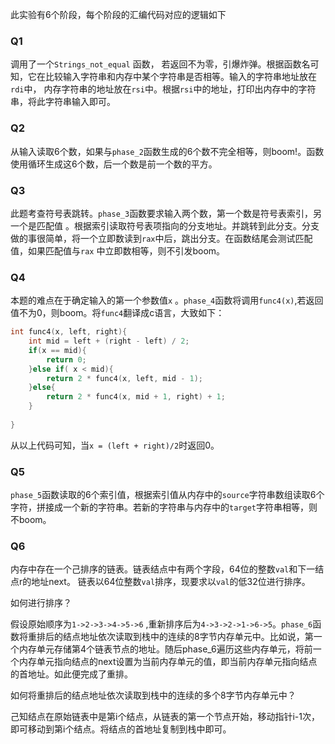 此实验有6个阶段，每个阶段的汇编代码对应的逻辑如下

### Q1

调用了一个`Strings_not_equal` 函数， 若返回不为零，引爆炸弹。根据函数名可知，它在比较输入字符串和内存中某个字符串是否相等。输入的字符串地址放在`rdi`中， 内存字符串的地址放在`rsi`中。根据`rsi`中的地址，打印出内存中的字符串，将此字符串输入即可。

### Q2

从输入读取6个数，如果与`phase_2`函数生成的6个数不完全相等，则boom!。函数使用循环生成这6个数，后一个数是前一个数的平方。

### Q3

此题考查符号表跳转。`phase_3`函数要求输入两个数，第一个数是符号表索引，另一个是匹配值 。根据索引读取符号表项指向的分支地址。并跳转到此分支。分支做的事很简单，将一个立即数读到`rax`中后，跳出分支。在函数结尾会测试匹配值，如果匹配值与`rax` 中立即数相等，则不引发boom。

### Q4

本题的难点在于确定输入的第一个参数值`x` 。`phase_4`函数将调用`func4(x)`,若返回值不为0，则boom。将`func4`翻译成c语言，大致如下：

```c
int func4(x, left, right){
    int mid = left + (right - left) / 2;
    if(x == mid){
        return 0;
    }else if( x < mid){
        return 2 * func4(x, left, mid - 1);
    }else{
        return 2 * func4(x, mid + 1, right) + 1;
    }
    
}
```

从以上代码可知，当`x = (left + right)/2`时返回0。

###  Q5

`phase_5`函数读取的6个索引值，根据索引值从内存中的`source`字符串数组读取6个字符，拼接成一个新的字符串。若新的字符串与内存中的`target`字符串相等，则不boom。

### Q6

内存中存在一个己排序的链表。链表结点中有两个字段，64位的整数`val`和下一结点r的地址next。 链表以64位整数`val`排序，现要求以`val`的低32位进行排序。

如何进行排序？

假设原始顺序为`1->2->3->4->5->6` ,重新排序后为`4->3->2->1->6->5`。`phase_6`函数将重排后的结点地址依次读取到栈中的连续的8字节内存单元中。比如说，第一个内存单元存储第4个链表节点的地址。随后phase_6遍历这些内存单元，将前一个内存单元指向结点的next设置为当前内存单元的值，即当前内存单元指向结点的首地址。如此便完成了重排。

如何将重排后的结点地址依次读取到栈中的连续的多个8字节内存单元中？

己知结点在原始链表中是第i个结点，从链表的第一个节点开始，移动指针i-1次，即可移动到第i个结点。将结点的首地址复制到栈中即可。





